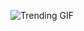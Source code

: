 ![Trending GIF](https://media1.giphy.com/media/v1.Y2lkPThiYjIxNzcyb2hhYjZrbWRtaGZjMW90OG1lYWZ6eGJwZnJrOW13ZXN3cDlyeXprciZlcD12MV9naWZzX3NlYXJjaCZjdD1n/xUPGcEliCc7bETyfO8/giphy.gif)
